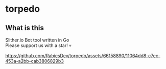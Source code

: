 # torpedo
## What is this
Slither.io Bot tool written in Go  
Please support us with a star! 💀

https://github.com/RabiesDev/torpedo/assets/66158890/11064dd8-c7ec-453a-a2bb-cab3806829b3

